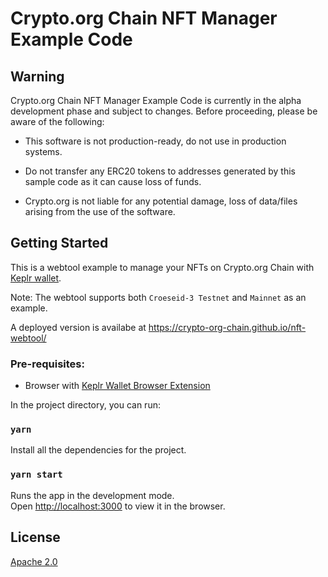 # Crypto.org Chain NFT Manager Example Code

## Warning

Crypto.org Chain NFT Manager Example Code is currently in the alpha development phase and subject to changes. Before proceeding, please be aware of the following:

- This software is not production-ready, do not use in production systems.

- Do not transfer any ERC20 tokens to addresses generated by this sample code as it can cause loss of funds.

- Crypto.org is not liable for any potential damage, loss of data/files arising from the use of the software.

## Getting Started

This is a webtool example to manage your NFTs on Crypto.org Chain with [Keplr wallet](https://wallet.keplr.app/).

Note: The webtool supports both `Croeseid-3 Testnet` and `Mainnet` as an example.

A deployed version is availabe at https://crypto-org-chain.github.io/nft-webtool/
### Pre-requisites:

- Browser with [Keplr Wallet Browser Extension](https://wallet.keplr.app/)

In the project directory, you can run:

### `yarn`
Install all the dependencies for the project.

### `yarn start`

Runs the app in the development mode.\
Open [http://localhost:3000](http://localhost:3000) to view it in the browser.

## License
[Apache 2.0](./LICENSE)
